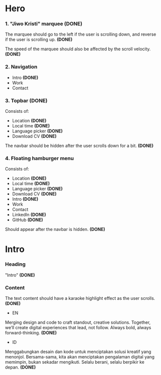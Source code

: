 # Hero

### 1. "Jiwo Kristi" marquee **(DONE)**

The marquee should go to the left if the user is scrolling down, and reverse if the user is scrolling up. **(DONE)**

The speed of the marquee should also be affected by the scroll velocity. **(DONE)**

### 2. Navigation

- Intro **(DONE)**
- Work
- Contact

### 3. Topbar (DONE)

Consists of:

- Location **(DONE)**
- Local time **(DONE)**
- Language picker **(DONE)**
- Download CV **(DONE)**

The navbar should be hidden after the user scrolls down for a bit. **(DONE)**

### 4. Floating hamburger menu

Consists of:

- Location **(DONE)**
- Local time **(DONE)**
- Language picker **(DONE)**
- Download CV **(DONE)**
- Intro **(DONE)**
- Work
- Contact
- LinkedIn **(DONE)**
- GitHub **(DONE)**

Should appear after the navbar is hidden. **(DONE)**

# Intro

### Heading

"Intro" **(DONE)**

### Content

The text content should have a karaoke highlight effect as the user scrolls. **(DONE)**

- EN

Merging design and code to craft standout, creative solutions. Together, we’ll create digital experiences that lead, not follow. Always bold, always forward-thinking. **(DONE)**

- ID

Menggabungkan desain dan kode untuk menciptakan solusi kreatif yang menonjol. Bersama-sama, kita akan menciptakan pengalaman digital yang memimpin, bukan sekadar mengikuti. Selalu berani, selalu berpikir ke depan. **(DONE)**
